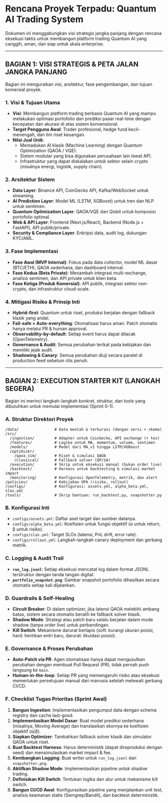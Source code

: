 # Rencana Proyek Terpadu: Quantum AI Trading System

Dokumen ini menggabungkan visi strategis jangka panjang dengan rencana eksekusi taktis untuk membangun platform trading Quantum AI yang canggih, aman, dan siap untuk skala enterprise.

---

## BAGIAN 1: VISI STRATEGIS & PETA JALAN JANGKA PANJANG

Bagian ini menguraikan visi, arsitektur, fase pengembangan, dan tujuan komersial proyek.

### 1. Visi & Tujuan Utama
- **Visi**: Membangun platform trading berbasis Quantum AI yang mampu melakukan optimasi portofolio dan prediksi pasar real-time dengan kecepatan dan akurasi di atas sistem konvensional.
- **Target Pengguna Awal**: Trader profesional, hedge fund kecil–menengah, dan tim riset keuangan.
- **Nilai Jual Unik**:
    - Memadukan AI klasik (Machine Learning) dengan Quantum Optimization (QAOA / VQE).
    - Sistem modular yang bisa digunakan perusahaan lain lewat API.
    - Infrastruktur yang dapat diskalakan untuk sektor selain crypto (misalnya energi, logistik, supply chain).

### 2. Arsitektur Sistem
- **Data Layer**: Binance API, CoinGecko API, Kafka/WebSocket untuk streaming.
- **AI Prediction Layer**: Model ML (LSTM, XGBoost) untuk tren dan NLP untuk sentimen.
- **Quantum Optimization Layer**: QAOA/VQE dari Qiskit untuk komposisi portofolio optimal.
- **Web & API Layer**: Frontend (Next.js/React), Backend (Node.js + FastAPI), API publik/private.
- **Security & Compliance Layer**: Enkripsi data, audit log, dukungan KYC/AML.

### 3. Fase Implementasi
- **Fase Awal (MVP Internal)**: Fokus pada data collector, model ML dasar (BTC/ETH), QAOA sederhana, dan dashboard internal.
- **Fase Kedua (Beta Private)**: Menambah integrasi multi-exchange, analisis sentimen, dan API private untuk klien beta.
- **Fase Ketiga (Produk Komersial)**: API publik, integrasi sektor non-crypto, dan infrastruktur cloud-scale.

### 4. Mitigasi Risiko & Prinsip Inti
- **Hybrid-first**: Quantum untuk riset, produksi berjalan dengan fallback klasik yang andal.
- **Fail-safe > Auto-everything**: Otomatisasi harus aman. Patch otomatis hanya melalui PR & human approval.
- **Observability-by-default**: Setiap event harus dapat dilacak (OpenTelemetry).
- **Governance & Audit**: Semua perubahan terikat pada kebijakan dan memiliki jejak audit.
- **Shadowing & Canary**: Semua perubahan diuji secara paralel di production feed sebelum rilis penuh.

---

## BAGIAN 2: EXECUTION STARTER KIT (LANGKAH SEGERA)

Bagian ini merinci langkah-langkah konkret, struktur, dan tools yang dibutuhkan untuk memulai implementasi (Sprint 0-1).

### A. Struktur Direktori Proyek
```
/data/                # Data mentah & terkurasi (dengan versi + skema)
/src/
  /ingestion/         # Adapter untuk CoinGecko, API exchange (+ tes)
  /features/          # Logika untuk MA, momentum, volume, sentimen
  /models/            # Model dari MA_v1 hingga LSTM/XGBoost
  /optimizer/
    /qaoa_sim/        # Riset & simulasi QAOA
    /classical/       # Fallback solver (QP/SA)
  /execution/         # Skrip untuk eksekusi manual (bukan order live)
  /backtest/          # Harness untuk backtesting & simulasi market impact
  /monitoring/        # Konfigurasi OpenTelemetry, metrik, dan alert
/policies/            # Kebijakan OPA (risiko, rollout)
/configs/             # Konfigurasi: assets.yml, alpha_beta.yml, slas.yml
/tools/               # Skrip bantuan: run_backtest.py, snapshotter.py
```

### B. Konfigurasi Inti
- `configs/assets.yml`: Daftar aset target dan sumber datanya.
- `configs/alpha_beta.yml`: Koefisien untuk fungsi objektif (α untuk return, β untuk risiko).
- `configs/slas.yml`: Target SLOs (latensi, PnL drift, error rate).
- `configs/rollout.yml`: Langkah-langkah canary deployment dan gerbang metrik.

### C. Logging & Audit Trail
- **`run_log.jsonl`**: Setiap eksekusi mencatat log dalam format JSONL terstruktur dengan tanda tangan digital.
- **`portfolio_snapshot.png`**: Gambar snapshot portofolio dihasilkan secara otomatis setiap kali dijalankan.

### D. Guardrails & Self-Healing
- **Circuit Breaker**: Di dalam optimizer, jika latensi QAOA melebihi ambang batas, sistem secara otomatis beralih ke fallback solver klasik.
- **Shadow Mode**: Strategi atau patch baru selalu berjalan dalam mode shadow (tanpa order live) untuk perbandingan.
- **Kill Switch**: Mekanisme darurat berlapis (soft: kurangi ukuran posisi, hard: hentikan entri baru, darurat: likuidasi posisi).

### E. Governance & Proses Perubahan
- **Auto-Patch via PR**: Agen otomatisasi hanya dapat mengusulkan perubahan dengan membuat Pull Request (PR), tidak pernah push langsung ke `main`.
- **Human-in-the-loop**: Setiap PR yang memengaruhi risiko atau eksekusi memerlukan persetujuan manual dari manusia setelah melewati gerbang CI/CD.

### F. Checklist Tugas Prioritas (Sprint Awal)
1.  **Bangun Ingestion**: Implementasikan pengumpul data dengan schema registry dan cache last-good.
2.  **Implementasikan Model Dasar**: Buat model prediksi sederhana (misalnya, Moving Average) dan translasikan skornya ke koefisien objektif (α/β).
3.  **Siapkan Optimizer**: Tambahkan fallback solver klasik dan simulator QAOA untuk riset.
4.  **Buat Backtest Harness**: Harus deterministik (dapat direproduksi dengan seed) dan mensimulasikan market impact & fee.
5.  **Kembangkan Logging**: Buat writer untuk `run_log.jsonl` dan `snapshotter.png`.
6.  **Aktifkan Shadow Mode**: Implementasikan pipeline untuk shadow trading.
7.  **Definisikan Kill Switch**: Tentukan logika dan alur untuk mekanisme kill switch.
8.  **Bangun CI/CD Awal**: Konfigurasikan pipeline yang menjalankan unit test, analisis keamanan statis (Semgrep/Bandit), dan backtest deterministik.

